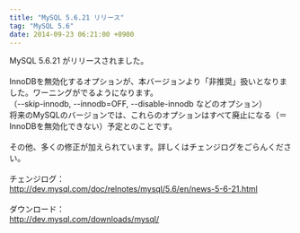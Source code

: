 ```yaml
---
title: "MySQL 5.6.21 リリース"
tag: "MySQL 5.6"
date: 2014-09-23 06:21:00 +0900
---
```


MySQL 5.6.21 がリリースされました。<br>
<br>
InnoDBを無効化するオプションが、本バージョンより「非推奨」扱いとなりました。ワーニングがでるようになります。<br>
（--skip-innodb, --innodb=OFF, --disable-innodb などのオプション）<br>
将来のMySQLのバージョンでは、これらのオプションはすべて廃止になる（＝InnoDBを無効化できない）予定とのことです。<br>
<br>
その他、多くの修正が加えられています。詳しくはチェンジログをごらんください。<br>
<br>
チェンジログ：<br>
http://dev.mysql.com/doc/relnotes/mysql/5.6/en/news-5-6-21.html<br>
<br>
ダウンロード：<br>
http://dev.mysql.com/downloads/mysql/<br>
<br>
